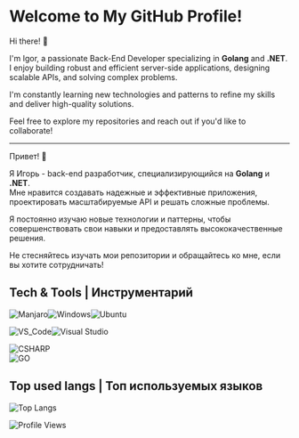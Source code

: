 # Welcome to My GitHub Profile!

Hi there! 👋

I'm Igor, a passionate Back-End Developer specializing in **Golang** and **.NET**.  
I enjoy building robust and efficient server-side applications, designing scalable APIs, and solving complex problems.  

I'm constantly learning new technologies and patterns to refine my skills and deliver high-quality solutions.  

Feel free to explore my repositories and reach out if you'd like to collaborate!

---

Привет! 👋

Я Игорь - back-end разработчик, специализирующийся на **Golang** и **.NET**.\
Мне нравится создавать надежные и эффективные приложения, проектировать масштабируемые API и решать сложные проблемы.

Я постоянно изучаю новые технологии и паттерны, чтобы совершенствовать свои навыки и предоставлять высококачественные решения.

Не стесняйтесь изучать мои репозитории и обращайтесь ко мне, если вы хотите сотрудничать!

## Tech & Tools | Инструментарий ##

![Manjaro](https://img.shields.io/badge/OS-Manjaro-35BF5C?style=for-the-badge&logo=Manjaro&logoColor=white)![Windows](https://img.shields.io/badge/Windows-0078D6?style=for-the-badge&logo=windows&logoColor=white)![Ubuntu](https://img.shields.io/badge/Ubuntu-E95420?style=for-the-badge&logo=ubuntu&logoColor=white)

![VS_Code](https://img.shields.io/badge/Editor-VS_Code-007ACC?style=for-the-badge&logo=visual-studio-code)![Visual Studio](https://img.shields.io/badge/Visual%20Studio-5C2D91.svg?style=for-the-badge&logo=visual-studio&logoColor=white)

![CSHARP](https://skillicons.dev/icons?theme=dark&i=cs,dotnet,mysql)\
![GO](https://skillicons.dev/icons?theme=dark&i=go,postgres,docker,bots)

## Top used langs | Топ используемых языков ##

![Top Langs](https://github-readme-stats.vercel.app/api/top-langs/?username=dxo1a&layout=compact&hide=shaderlab,hlsl,mathematica,html,css,typescript,dockerfile)


![Profile Views](https://komarev.com/ghpvc/?username=dxo1a&color=green) 

